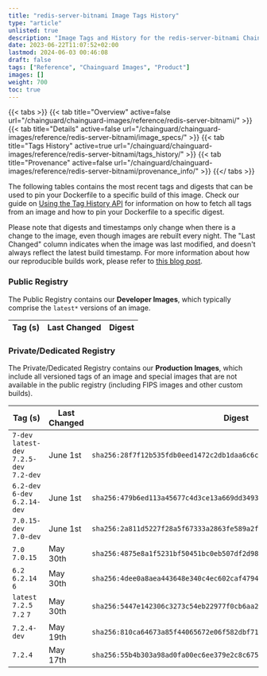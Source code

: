 ```yaml
---
title: "redis-server-bitnami Image Tags History"
type: "article"
unlisted: true
description: "Image Tags and History for the redis-server-bitnami Chainguard Image"
date: 2023-06-22T11:07:52+02:00
lastmod: 2024-06-03 00:46:08
draft: false
tags: ["Reference", "Chainguard Images", "Product"]
images: []
weight: 700
toc: true
---
```


{{< tabs >}}
{{< tab title="Overview" active=false url="/chainguard/chainguard-images/reference/redis-server-bitnami/" >}}
{{< tab title="Details" active=false url="/chainguard/chainguard-images/reference/redis-server-bitnami/image_specs/" >}}
{{< tab title="Tags History" active=true url="/chainguard/chainguard-images/reference/redis-server-bitnami/tags_history/" >}}
{{< tab title="Provenance" active=false url="/chainguard/chainguard-images/reference/redis-server-bitnami/provenance_info/" >}}
{{</ tabs >}}

The following tables contains the most recent tags and digests that can be used to pin your Dockerfile to a specific build of this image. Check our guide on [Using the Tag History API](/chainguard/chainguard-images/using-the-tag-history-api/) for information on how to fetch all tags from an image and how to pin your Dockerfile to a specific digest.

Please note that digests and timestamps only change when there is a change to the image, even though images are rebuilt every night. The "Last Changed" column indicates when the image was last modified, and doesn't always reflect the latest build timestamp. For more information about how our reproducible builds work, please refer to [this blog post](https://www.chainguard.dev/unchained/reproducing-chainguards-reproducible-image-builds).

### Public Registry
The Public Registry contains our **Developer Images**, which typically comprise the `latest*` versions of an image.

| Tag (s) | Last Changed | Digest |
|---------|--------------|--------|


### Private/Dedicated Registry
The Private/Dedicated Registry contains our **Production Images**, which include all versioned tags of an image and special images that are not available in the public registry (including FIPS images and other custom builds).

| Tag (s)                                     | Last Changed | Digest                                                                    |
|---------------------------------------------|--------------|---------------------------------------------------------------------------|
|  `7-dev` `latest-dev` `7.2.5-dev` `7.2-dev` | June 1st     | `sha256:28f7f12b535fdb0eed1472c2db1daa6c6c8fb30d2087e844045d2df6135d6df9` |
|  `6.2-dev` `6-dev` `6.2.14-dev`             | June 1st     | `sha256:479b6ed113a45677c4d3ce13a669dd3493dc067951269190cd68e921072421ae` |
|  `7.0.15-dev` `7.0-dev`                     | June 1st     | `sha256:2a811d5227f28a5f67333a2863fe589a2fbcc293a6813c90d4e8e43050b722ff` |
|  `7.0` `7.0.15`                             | May 30th     | `sha256:4875e8a1f5231bf50451bc0eb507df2d98a6158dba59ba0d04e12be2a13bf61c` |
|  `6.2` `6.2.14` `6`                         | May 30th     | `sha256:4dee0a8aea443648e340c4ec602caf4794d38a50ce570ea4d1414600aaf2685d` |
|  `latest` `7.2.5` `7.2` `7`                 | May 30th     | `sha256:5447e142306c3273c54eb22977f0cb6aa236376d473e7575a5c4ab7b15a797bc` |
|  `7.2.4-dev`                                | May 19th     | `sha256:810ca64673a85f44065672e06f582dbf71d767318cd7824149b4098224c55093` |
|  `7.2.4`                                    | May 17th     | `sha256:55b4b303a98ad0fa00ec6ee379e2c8c67599acdac62145802fa044de1363c62a` |


